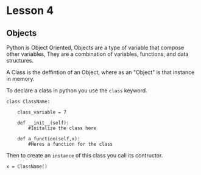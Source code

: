 # Lesson 4

## Objects

Python is Object Oriented, Objects are a type of variable that compose other variables, They are a combination of variables, functions, and data structures.

A Class is the deffintion of an Object, where as an "Object" is that instance in memory.

To declare a class in python you use the `class` keyword.

    class ClassName:

        class_variable = 7

        def __init__(self):
            #Initalize the class here

        def a_function(self,x):
            #Heres a function for the class


Then to create an `instance` of this class you call its contructor.

`x = ClassName()`